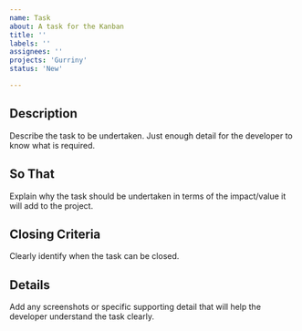 ```yaml
---
name: Task
about: A task for the Kanban
title: ''
labels: ''
assignees: ''
projects: 'Gurriny'
status: 'New'

---
```

## Description

Describe the task to be undertaken. Just enough detail for the
developer to know what is required.

## So That

Explain why the task should be undertaken in terms of the impact/value
it will add to the project.

## Closing Criteria

Clearly identify when the task can be closed.

## Details

Add any screenshots or specific supporting detail that will help the
developer understand the task clearly.
